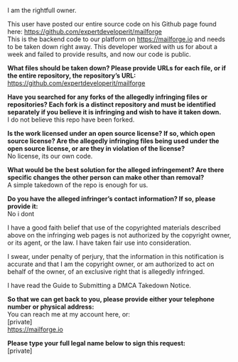 I am the rightfull owner.

This user have posted our entire source code on his Github page found here:     https://github.com/expertdeveloperit/mailforge  
This is the backend code to our platform on https://mailforge.io and needs to be taken down right away. This developer worked with us for about a week and failed to provide results, and now our code is public.

**What files should be taken down? Please provide URLs for each file, or if the entire repository, the repository’s URL:**  
https://github.com/expertdeveloperit/mailforge

**Have you searched for any forks of the allegedly infringing files or repositories? Each fork is a distinct repository and must be identified separately if you believe it is infringing and wish to have it taken down.**  
I do not believe this repo have been forked.

**Is the work licensed under an open source license? If so, which open source license? Are the allegedly infringing files being used under the open source license, or are they in violation of the license?**  
No license, its our own code.

**What would be the best solution for the alleged infringement? Are there specific changes the other person can make other than removal?**  
A simple takedown of the repo is enough for us.

**Do you have the alleged infringer’s contact information? If so, please provide it:**  
No i dont

I have a good faith belief that use of the copyrighted materials described above on the infringing web pages is not authorized by the copyright owner, or its agent, or the law. I have taken fair use into consideration.

I swear, under penalty of perjury, that the information in this notification is accurate and that I am the copyright owner, or am authorized to act on behalf of the owner, of an exclusive right that is allegedly infringed.

I have read the Guide to Submitting a DMCA Takedown Notice.

**So that we can get back to you, please provide either your telephone number or physical address:**  
You can reach me at my account here, or:  
[private]  
https://mailforge.io

**Please type your full legal name below to sign this request:**  
[private]
